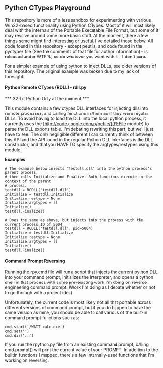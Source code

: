 ## Python CTypes Playground

This repository is more of a less sandbox for experimenting with various Win32-based functionality using Python CTypes. Most of it will most likely deal with the internals of the Portable Executable File Format, but some of it may revolve around some more basic stuff. At the moment, there a few things some might find interesting or useful. I've detailed these below. All code found in this repository - except peutils, and code found in the pyctypes file (See the comments of that file for author information) - is released under WTFPL, so do whatever you want with it - I don't care.

For a simpler example of using python to inject DLLs, see older versions of this repository. The original example was broken due to my lack of foresight.

#### Python Remote CTypes (RDLL) - rdll.py

*** 32-bit Python Only at the moment ***

This module contains a few ctypes DLL interfaces for injecting dlls into remote processes, and calling functions in them as if they were regular DLLs. To avoid having to load the DLL into the local python process, it currently uses the [http://code.google.com/p/pefile/](PEFile module) to parse the DLL exports table. I'm debating rewriting this part, but we'll just have to see. The only negligible different I can currently think of between this API and the API found in the regular Python DLL interfaces is the DLL constructor, and that you HAVE TO specify the argtypes/restypes using this module.

**Examples**

	# The example below injects "testdll.dll" into the python process's parent process,
	# then calls Initialize and Finalize. Both functions execute in the context of the parent
	# process.
	testdll = RCDLL('testdll.dll')
	Initialize = testdll.Initialize
	Initialize.restype = None
	Initialize.argtypes = []
	Initialize()
	testdll.Finalize()

	# Does the same as above, but injects into the process with the current process ID of 5004
	testdll = RCDLL('testdll.dll', pid=5004)
	Initialize = testdll.Initialize
	Initialize.restype = None
	Initialize.argtypes = []
	Initialize()
	testdll.Finalize()


#### Command Prompt Reversing

Running the rpy.cmd file will run a script that injects the current python DLL into your command prompt, initializes the interpreter, and opens a python shell in that process with some pre-existing work I'm doing on reverse engineering command prompt. (Work I'm doing as I debate whether or not to go through with a project idea)

Unfortunately, the current code is most likely not all that portable across different versions of command prompt, but if you do happen to have the same version as mine, you should be able to call various of the built-in command prompt functions such as:

	cmd.start('/WAIT calc.exe')
	cmd.set('')
	cmd.dir('..')

If you run the rpython.py file from an existing command prompt, calling cmd.prompt() will print the current value of your PROMPT. In addition to the builtin functions I mapped, there's a few internally-used functions that I'm working on reversing.